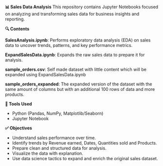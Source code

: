 **📊 Sales Data Analysis**
This repository contains Jupyter Notebooks focused on analyzing and transforming sales data for business insights and reporting.

**🔍 Contents**

**SalesAnalysis.ipynb**: Performs exploratory data analysis (EDA) on sales data to uncover trends, patterns, and key performance metrics.

**ExpandSalesData.ipynb**: Expands the raw sales data to prepare it for analysis.

**sample_orders.csv**: Self made dataset with little content which will be expanded using ExpandSalesData.ipynb
  
**sample_orders_expanded**: The expanded version of the dataset with the same amount of columns but with an additional 100 rows of data and more products.

**🧰 Tools Used**
- Python (Pandas, NumPy, Matplotlib/Seaborn)
- Jupyter Notebook

**✅ Objectives**
- Understand sales performance over time.
- Identify trends by Revenue earned, Dates, Quantities sold and Products.
- Prepare clean and structured data for analysis.
- Visualize the data with explanation.
- Use data science tactics to expand and enrich the original sales dataset.
